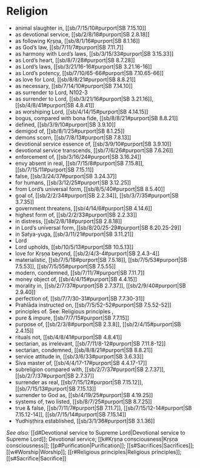# Religion

* animal slaughter in, [[sb/7/15/10#purport|SB 7.15.10]]
* as devotional service, [[sb/2/8/18#purport|SB 2.8.18]]
* as following Kṛṣṇa, [[sb/8/1/16#purport|SB 8.1.16]]
* as God’s law, [[sb/7/11/7#purport|SB 7.11.7]]
* as harmony with Lord’s laws, [[sb/3/15/33#purport|SB 3.15.33]]
* as Lord’s heart, [[sb/8/7/28#purport|SB 8.7.28]]
* as Lord’s laws, [[sb/3/21/16-16#purport|SB 3.21.16-16]]
* as Lord’s potency, [[sb/7/10/65-66#purport|SB 7.10.65-66]]
* as love for Lord, [[sb/8/8/21#purport|SB 8.8.21]]
* as necessary, [[sb/7/14/10#purport|SB 7.14.10]]
* as surrender to Lord, N102-3 
* as surrender to Lord, [[sb/3/21/16#purport|SB 3.21.16]], [[sb/4/8/41#purport|SB 4.8.41]]
* as worshiping Lord, [[sb/4/14/15#purport|SB 4.14.15]]
* bogus, compared with bona fide, [[sb/8/8/21#purport|SB 8.8.21]]
* defined, [[sb/3/9/10#purport|SB 3.9.10]]
* demigod of, [[sb/8/1/25#purport|SB 8.1.25]]
* demons scorn, [[sb/7/8/13#purport|SB 7.8.13]]
* devotional service essence of, [[sb/3/9/10#purport|SB 3.9.10]]
* devotional service transcends, [[sb/7/6/26#purport|SB 7.6.26]]
* enforcement of, [[sb/3/16/24#purport|SB 3.16.24]]
* envy absent in real, [[sb/7/15/8#purport|SB 7.15.8]], [[sb/7/15/11#purport|SB 7.15.11]]
* false, [[sb/3/24/37#purport|SB 3.24.37]]
* for humans, [[sb/3/12/25#purport|SB 3.12.25]]
* from Lord’s universal form, [[sb/8/5/40#purport|SB 8.5.40]]
* goal of, [[sb/2/2/34#purport|SB 2.2.34]], [[sb/3/7/35#purport|SB 3.7.35]]
* government threatens, [[sb/4/14/6#purport|SB 4.14.6]]
* highest form of, [[sb/2/2/33#purport|SB 2.2.33]]
* in distress, [[sb/2/8/18#purport|SB 2.8.18]]
* in Lord’s universal form, [[sb/8/20/25-29#purport|SB 8.20.25-29]]
* in Satya-yuga, [[sb/3/11/21#purport|SB 3.11.21]]
* Lord 
* Lord upholds, [[sb/10/5/13#purport|SB 10.5.13]]
* love for Kṛṣṇa beyond, [[sb/2/4/3-4#purport|SB 2.4.3-4]]
* materialistic, [[sb/7/5/18#purport|SB 7.5.18]], [[sb/7/5/53#purport|SB 7.5.53]], [[sb/7/5/55#purport|SB 7.5.55]]
* modern, condemned, [[sb/7/11/7#purport|SB 7.11.7]]
* money object of, [[sb/4/4/15#purport|SB 4.4.15]]
* morality in, [[sb/2/7/37#purport|SB 2.7.37]], [[sb/2/9/40#purport|SB 2.9.40]]
* perfection of, [[sb/7/7/30-31#purport|SB 7.7.30-31]]
* Prahlāda instructed on, [[sb/7/5/52-52#purport|SB 7.5.52-52]]
* principles of. See: Religious principles , 
* pure & impure, [[sb/7/7/15#purport|SB 7.7.15]]
* purpose of, [[sb/2/3/8#purport|SB 2.3.8]], [[sb/2/4/15#purport|SB 2.4.15]]
* rituals not, [[sb/4/8/41#purport|SB 4.8.41]]
* sectarian, as irrelevant, [[sb/7/11/8-12#purport|SB 7.11.8-12]]
* sectarian, condemned, [[sb/8/8/21#purport|SB 8.8.21]]
* service attitude in, [[sb/3/6/33#purport|SB 3.6.33]]
* Śiva master of, [[sb/4/4/17-17#purport|SB 4.4.17-17]]
* subreligion compared with, [[sb/2/7/37#purport|SB 2.7.37]], [[sb/2/7/37#purport|SB 2.7.37]]
* surrender as real, [[sb/7/15/12#purport|SB 7.15.12]], [[sb/7/15/13#purport|SB 7.15.13]]
* surrender to God as, [[sb/4/19/25#purport|SB 4.19.25]]
* systems of, two listed, [[sb/8/7/25#purport|SB 8.7.25]]
* true & false, [[sb/7/11/7#purport|SB 7.11.7]], [[sb/7/15/12-14#purport|SB 7.15.12-14]], [[sb/7/15/14#purport|SB 7.15.14]]
* Yudhiṣṭhira established, [[sb/3/1/36#purport|SB 3.1.36]]

*See also:* [[d#Devotional service to Supreme Lord|Devotional service to Supreme Lord]]; Devotional service; [[k#Kṛṣṇa consciousness|Kṛṣṇa consciousness]]; [[p#Purification|Purification]]; [[s#Sacrifices|Sacrifices]]; [[w#Worship|Worship]]; [[r#Religious principles|Religious principles]]; [[s#Sacrifice|Sacrifice]]
